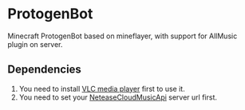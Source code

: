 # ProtogenBot

Minecraft ProtogenBot based on mineflayer, with support for AllMusic plugin on server.

## Dependencies

1. You need to install [VLC media player](https://www.videolan.org/) first to use it.
2. You need to set your [NeteaseCloudMusicApi](https://github.com/Binaryify/NeteaseCloudMusicApi) server url first.
